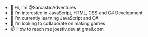 - 👋 Hi, I’m @SarcasticAdventures
- 👀 I’m interested in JavaScript, HTML, CSS and C# Development
- 🌱 I’m currently learning JavaScript and C#
- 💞️ I’m looking to collaborate on making games
- 📫 How to reach me joestiv.dev at gmail.com

<!---
SarcasticAdventures/SarcasticAdventures is a ✨ special ✨ repository because its `README.md` (this file) appears on your GitHub profile.
You can click the Preview link to take a look at your changes.
--->
